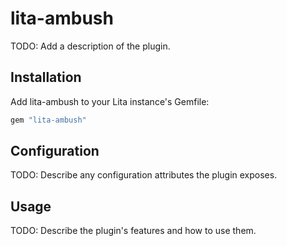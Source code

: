# lita-ambush

TODO: Add a description of the plugin.

## Installation

Add lita-ambush to your Lita instance's Gemfile:

``` ruby
gem "lita-ambush"
```

## Configuration

TODO: Describe any configuration attributes the plugin exposes.

## Usage

TODO: Describe the plugin's features and how to use them.
